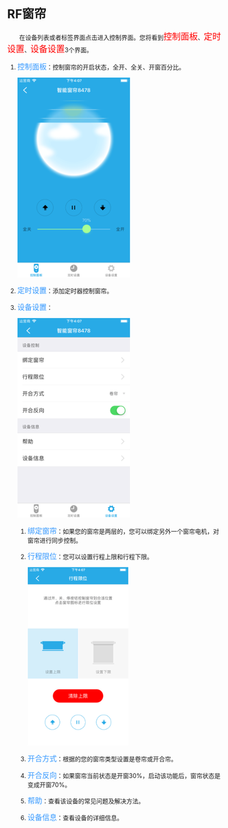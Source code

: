 # RF窗帘

&emsp;&emsp;在设备列表或者标签界面点击进入控制界面。您将看到<font style='color:#ff0000;font-size:20px'>控制面板</font>、<font style='color:#ff0000;font-size:20px'>定时设置</font>、<font style='color:#ff0000;font-size:20px'>设备设置</font>3个界面。

1. <font style='color:#3699ff;font-size:17px'>控制面板</font>：控制窗帘的开启状态，全开、全关、开窗百分比。

	<img src="../images/MacBee/窗帘/控制界面.png" width = "262" height = "465">
	
2. <font style='color:#3699ff;font-size:17px'>定时设置</font>：添加定时器控制窗帘。
3. <font style='color:#3699ff;font-size:17px'>设备设置</font>：

	<img src="../images/MacBee/窗帘/设备设置.png" width = "262" height = "465">
	
	1. <font style='color:#3699ff;font-size:17px'>绑定窗帘</font>：如果您的窗帘是两层的，您可以绑定另外一个窗帘电机，对窗帘进行同步控制。
	2. <font style='color:#3699ff;font-size:17px'>行程限位</font>：您可以设置行程上限和行程下限。
	
		<img src="../images/MacBee/窗帘/行程限位.png" width = "234" height = "415">
		
	3. <font style='color:#3699ff;font-size:17px'>开合方式</font>：根据的您的窗帘类型设置是卷帘或开合帘。
	4. <font style='color:#3699ff;font-size:17px'>开合反向</font>：如果窗帘当前状态是开窗30%，启动该功能后，窗帘状态是变成开窗70%。
	5. <font style='color:#3699ff;font-size:17px'>帮助</font>：查看该设备的常见问题及解决方法。
	6. <font style='color:#3699ff;font-size:17px'>设备信息</font>：查看设备的详细信息。
